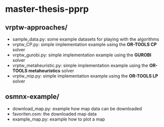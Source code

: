 # master-thesis-pprp

## vrptw-approaches/
* sample_data.py: some example datasets for playing with the algorithms
* vrptw_CP.py: simple implementation example using the **OR-TOOLS CP** solver
* vrptw_gurobi.py: simple implementation example using the **GUROBI** solver
* vrptw_metaheuristic.py: simple implementation example using the **OR-TOOLS metaheuristics** solver
* vrptw_mip.py: simple implementation example using the **OR-TOOLS LP** solver


## osmnx-example/
* download_map.py: example how map data can be downloaded 
* favoriten.osm: the downloaded map data
* example_map.py: example how to plot a map


